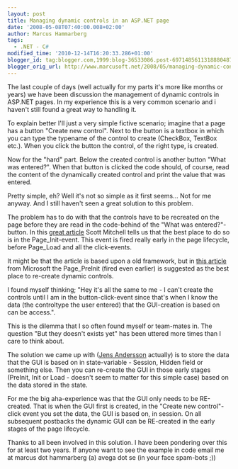 ```yaml
---
layout: post
title: Managing dynamic controls in an ASP.NET page
date: '2008-05-08T07:40:00.008+02:00'
author: Marcus Hammarberg
tags:
  - .NET - C#
modified_time: '2010-12-14T16:20:33.286+01:00'
blogger_id: tag:blogger.com,1999:blog-36533086.post-6971485611318880487
blogger_orig_url: http://www.marcusoft.net/2008/05/managing-dynamic-controls-in-aspnet.html
---
```


The last couple of days (well actually for my parts it's more like
months or years) we have been discussion the management of dynamic
controls in ASP.NET pages. In my experience this is a very common
scenario and i haven't still found a great way to handling it.

To explain better I'll just a very simple fictive scenario; imagine that
a page has a button "Create new control". Next to the button is a
textbox in which you can type the typename of the control to create
(CheckBox, TextBox etc.). When you click the button the control, of the
right type, is created.

Now for the "hard" part. Below the created control is another button
"What was entered?". When that button is clicked the code should, of
course, read the content of the dynamically created control and print
the value that was entered.

Pretty simple, eh? Well it's not so simple as it first seems... Not for
me anyway. And I still haven't seen a great solution to this problem.

The problem has to do with that the controls have to be recreated on the
page before they are read in the code-behind of the "What was
entered?"-button. In this [great
article](http://aspnet.4guysfromrolla.com/articles/092904-1.aspx) Scott
Mitchell tells us that the best place to do so is in the
Page_Init-event. This event is fired really early in the page lifecycle,
before Page_Load and all the click-events.

It might be that the article is based upon a old framework, but in [this
article](http://msdn.microsoft.com/en-us/library/ms178472.aspx) from
Microsoft the Page_PreInit (fired even earlier) is suggested as the best
place to re-create dynamic controls.

I found myself thinking; "Hey it's all the same to me - I can't create
the controls until I am in the button-click-event since that's when I
know the data (the controltype the user entered) that the GUI-creation
is based on can be access.".

This is the dilemma that I so often found myself or team-mates in. The
question "But they doesn't exists yet" has been uttered more times than
I care to think about.

The solution we came up with ([Jens Andersson](http://www.shmup.net/)
actually) is to store the data that the GUI is based on in
state-variable - Session, Hidden field or something else. Then you can
re-create the GUI in those early stages (PreInit, Init or Load - doesn't
seem to matter for this simple case) based on the data stored in the
state.

For me the big aha-experience was that the GUI only needs to be
RE-created. That is when the GUI first is created, in the "Create new
control"-click event you set the data, the GUI is based on, in session.
On all subsequent postbacks the dynamic GUI can be RE-created in the
early stages of the page lifecycle.

Thanks to all been involved in this solution. I have been pondering over
this for at least two years. If anyone want to see the example in code
email me at marcus dot hammarberg
(a) avega dot se (in your face spam-bots ;))
